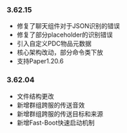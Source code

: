### 3.62.15
- 修复了聊天组件对于JSON识别的错误
- 修复了部分placeholder的识别错误
- 引入自定义PDC物品元数据
- 核心架构改动，部分命令类下放
- 支持Paper1.20.6

### 3.62.04
- 文件结构更改
- 新增群组跨服的传送音效
- 新增群组跨服的传送目标和来源
- 新增Fast-Boot快速启动机制